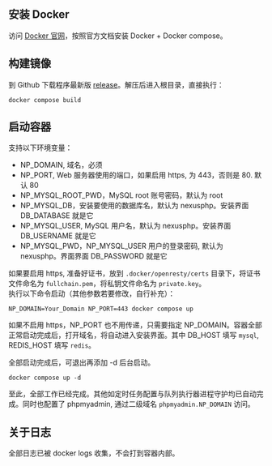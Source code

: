 <ArticleTopAd></ArticleTopAd>


## 安装 Docker

访问 [Docker 官网](https://docs.docker.com/engine/install/)，按照官方文档安装 Docker + Docker compose。

## 构建镜像

到 Github 下载程序最新版 [release](https://github.com/xiaomlove/nexusphp/releases/latest)。解压后进入根目录，直接执行：
```
docker compose build
```

## 启动容器
支持以下环境变量：
- NP_DOMAIN, 域名，必须
- NP_PORT, Web 服务器使用的端口，如果启用 https, 为 443，否则是 80. 默认 80
- NP_MYSQL_ROOT_PWD，MySQL root 账号密码，默认为 root
- NP_MYSQL_DB，安装要使用的数据库名，默认为 nexusphp。安装界面 DB_DATABASE 就是它
- NP_MYSQL_USER, MySQL 用户名，默认为 nexusphp。安装界面 DB_USERNAME 就是它
- NP_MYSQL_PWD，NP_MYSQL_USER 用户的登录密码, 默认为 nexusphp。界面界面 DB_PASSWORD 就是它

如果要启用 https, 准备好证书，放到 `.docker/openresty/certs` 目录下，将证书文件命名为 `fullchain.pem`，将私钥文件命名为 `private.key`。  
执行以下命令启动（其他参数若要修改，自行补充）：

```
NP_DOMAIN=Your_Domain NP_PORT=443 docker compose up
```

如果不启用 https，NP_PORT 也不用传递，只需要指定 NP_DOMAIN。容器全部正常启动完成后，打开域名，将自动进入安装界面。其中 DB_HOST 填写 `mysql`, REDIS_HOST 填写 `redis`。

全部启动完成后，可退出再添加 -d 后台启动。
```
docker compose up -d
```

至此，全部工作已经完成。其他如定时任务配置与队列执行器进程守护均已自动完成。同时也配置了 phpmyadmin,  通过二级域名 `phpmyadmin.NP_DOMAIN` 访问。

## 关于日志

全部日志已被 docker logs 收集，不会打到容器内部。